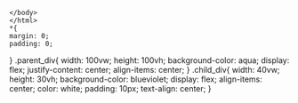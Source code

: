 <!DOCTYPE html>
<html lang="en">
<head>
     <meta charset="UTF-8"> 
     <meta http-equiv="X-UA-Compatable" content="IE=edge">
      <meta name="viewport" content="width=device-width, initial-scale=1.0"> 
      <title> SquareBox</title> 
      <link rel="stylesheet" href="index.css">
      </head>
      <body>
      <div class="parent_div"> 
          <div class="child_div"> 
               </div> 
        </div>
      
    </body>
    </html>
    *{ 
    margin: 0; 
    padding: 0;
}
.parent_div{
     width: 100vw;
      height: 100vh; 
      background-color: aqua; 
      display: flex;
       justify-content: center; 
       align-items: center;
    }
.child_div{
     width: 40vw;
      height: 30vh;
       background-color: blueviolet; 
       display: flex; 
       align-items: center; 
       color: white; 
       padding: 10px; 
       text-align: center; 
    }
